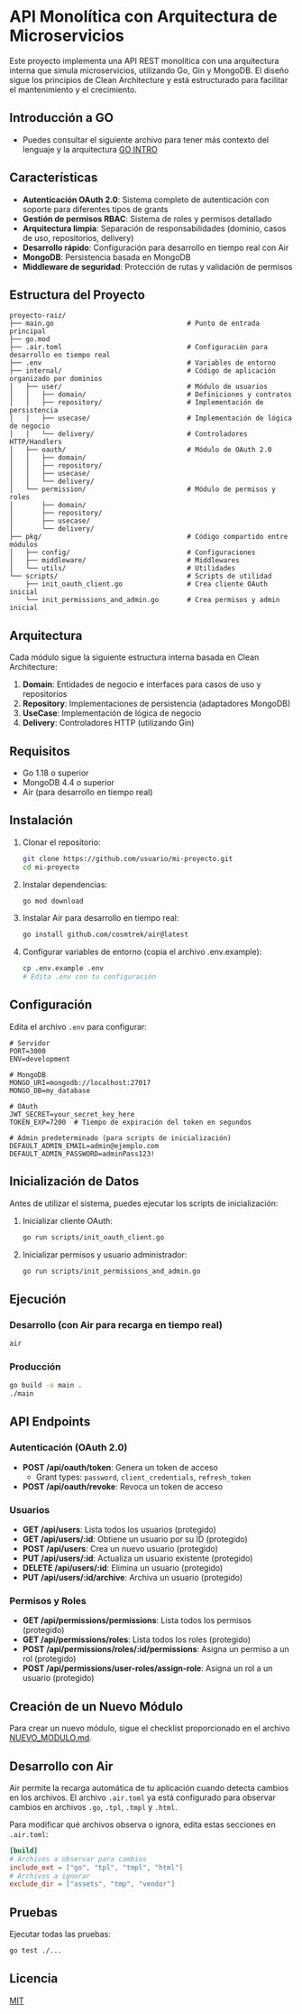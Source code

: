 # API Monolítica con Arquitectura de Microservicios

Este proyecto implementa una API REST monolítica con una arquitectura interna que simula microservicios, utilizando Go, Gin y MongoDB. El diseño sigue los principios de Clean Architecture y está estructurado para facilitar el mantenimiento y el crecimiento.

## Introducción a GO
- Puedes consultar el siguiente archivo para tener más contexto del lenguaje y la arquitectura [GO INTRO](GO_INTRO.md)

## Características

- **Autenticación OAuth 2.0**: Sistema completo de autenticación con soporte para diferentes tipos de grants
- **Gestión de permisos RBAC**: Sistema de roles y permisos detallado
- **Arquitectura limpia**: Separación de responsabilidades (dominio, casos de uso, repositorios, delivery)
- **Desarrollo rápido**: Configuración para desarrollo en tiempo real con Air
- **MongoDB**: Persistencia basada en MongoDB
- **Middleware de seguridad**: Protección de rutas y validación de permisos

## Estructura del Proyecto

```
proyecto-raiz/
├── main.go                                 # Punto de entrada principal
├── go.mod
├── .air.toml                               # Configuración para desarrollo en tiempo real
├── .env                                    # Variables de entorno
├── internal/                               # Código de aplicación organizado por dominios
│   ├── user/                               # Módulo de usuarios
│   │   ├── domain/                         # Definiciones y contratos
│   │   ├── repository/                     # Implementación de persistencia
│   │   ├── usecase/                        # Implementación de lógica de negocio
│   │   └── delivery/                       # Controladores HTTP/Handlers
│   ├── oauth/                              # Módulo de OAuth 2.0
│   │   ├── domain/
│   │   ├── repository/
│   │   ├── usecase/
│   │   └── delivery/
│   └── permission/                         # Módulo de permisos y roles
│       ├── domain/
│       ├── repository/
│       ├── usecase/
│       └── delivery/
├── pkg/                                    # Código compartido entre módulos
│   ├── config/                             # Configuraciones
│   ├── middleware/                         # Middlewares
│   └── utils/                              # Utilidades
└── scripts/                                # Scripts de utilidad
    ├── init_oauth_client.go                # Crea cliente OAuth inicial
    └── init_permissions_and_admin.go       # Crea permisos y admin inicial
```

## Arquitectura

Cada módulo sigue la siguiente estructura interna basada en Clean Architecture:

1. **Domain**: Entidades de negocio e interfaces para casos de uso y repositorios
2. **Repository**: Implementaciones de persistencia (adaptadores MongoDB)
3. **UseCase**: Implementación de lógica de negocio
4. **Delivery**: Controladores HTTP (utilizando Gin)

## Requisitos

- Go 1.18 o superior
- MongoDB 4.4 o superior
- Air (para desarrollo en tiempo real)

## Instalación

1. Clonar el repositorio:
   ```bash
   git clone https://github.com/usuario/mi-proyecto.git
   cd mi-proyecto
   ```

2. Instalar dependencias:
   ```bash
   go mod download
   ```

3. Instalar Air para desarrollo en tiempo real:
   ```bash
   go install github.com/cosmtrek/air@latest
   ```

4. Configurar variables de entorno (copia el archivo .env.example):
   ```bash
   cp .env.example .env
   # Edita .env con tu configuración
   ```

## Configuración

Edita el archivo `.env` para configurar:

```
# Servidor
PORT=3000
ENV=development

# MongoDB
MONGO_URI=mongodb://localhost:27017
MONGO_DB=my_database

# OAuth
JWT_SECRET=your_secret_key_here
TOKEN_EXP=7200  # Tiempo de expiración del token en segundos

# Admin predeterminado (para scripts de inicialización)
DEFAULT_ADMIN_EMAIL=admin@ejemplo.com
DEFAULT_ADMIN_PASSWORD=adminPass123!
```

## Inicialización de Datos

Antes de utilizar el sistema, puedes ejecutar los scripts de inicialización:

1. Inicializar cliente OAuth:
   ```bash
   go run scripts/init_oauth_client.go
   ```

2. Inicializar permisos y usuario administrador:
   ```bash
   go run scripts/init_permissions_and_admin.go
   ```

## Ejecución

### Desarrollo (con Air para recarga en tiempo real)

```bash
air
```

### Producción

```bash
go build -o main .
./main
```

## API Endpoints

### Autenticación (OAuth 2.0)

- **POST /api/oauth/token**: Genera un token de acceso
    - Grant types: `password`, `client_credentials`, `refresh_token`
- **POST /api/oauth/revoke**: Revoca un token de acceso

### Usuarios

- **GET /api/users**: Lista todos los usuarios (protegido)
- **GET /api/users/:id**: Obtiene un usuario por su ID (protegido)
- **POST /api/users**: Crea un nuevo usuario (protegido)
- **PUT /api/users/:id**: Actualiza un usuario existente (protegido)
- **DELETE /api/users/:id**: Elimina un usuario (protegido)
- **PUT /api/users/:id/archive**: Archiva un usuario (protegido)

### Permisos y Roles

- **GET /api/permissions/permissions**: Lista todos los permisos (protegido)
- **GET /api/permissions/roles**: Lista todos los roles (protegido)
- **POST /api/permissions/roles/:id/permissions**: Asigna un permiso a un rol (protegido)
- **POST /api/permissions/user-roles/assign-role**: Asigna un rol a un usuario (protegido)

## Creación de un Nuevo Módulo

Para crear un nuevo módulo, sigue el checklist proporcionado en el archivo [NUEVO_MODULO.md](./NUEVO_MODULO.md).

## Desarrollo con Air

Air permite la recarga automática de tu aplicación cuando detecta cambios en los archivos. El archivo `.air.toml` ya está configurado para observar cambios en archivos `.go`, `.tpl`, `.tmpl` y `.html`.

Para modificar qué archivos observa o ignora, edita estas secciones en `.air.toml`:

```toml
[build]
# Archivos a observar para cambios
include_ext = ["go", "tpl", "tmpl", "html"]
# Archivos a ignorar
exclude_dir = ["assets", "tmp", "vendor"]
```

## Pruebas

Ejecutar todas las pruebas:

```bash
go test ./...
```

## Licencia

[MIT](LICENSE)